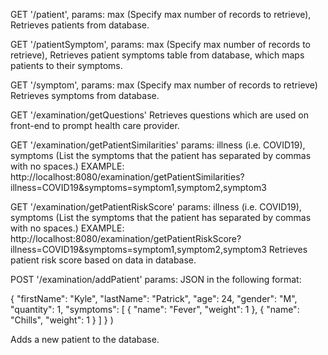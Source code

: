 GET '/patient', params: max (Specify max number of records to retrieve),
Retrieves patients from database.

GET '/patientSymptom', params: max (Specify max number of records to retrieve),
Retrieves patient symptoms table from database, which maps patients to their symptoms.

GET '/symptom', params: max (Specify max number of records to retrieve)
Retrieves symptoms from database.

GET '/examination/getQuestions'
Retrieves questions which are used on front-end to prompt health care provider.

GET '/examination/getPatientSimilarities' params: illness (i.e. COVID19), symptoms (List the symptoms that
the patient has separated by commas with no spaces.)
EXAMPLE: http://localhost:8080/examination/getPatientSimilarities?illness=COVID19&symptoms=symptom1,symptom2,symptom3

GET '/examination/getPatientRiskScore' params: illness (i.e. COVID19), symptoms (List the symptoms that
the patient has separated by commas with no spaces.)
EXAMPLE: http://localhost:8080/examination/getPatientRiskScore?illness=COVID19&symptoms=symptom1,symptom2,symptom3
Retrieves patient risk score based on data in database.

POST '/examination/addPatient' params: JSON in the following format:

{
  "firstName": "Kyle",
  "lastName": "Patrick",
  "age": 24,
  "gender": "M",
  "quantity": 1,
  "symptoms": [
    {
      "name": "Fever",
      "weight": 1
    },
    {
      "name": "Chills",
      "weight": 1
    }
  ]
}
)

Adds a new patient to the database.
